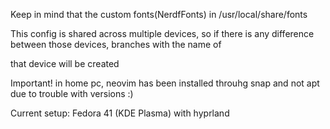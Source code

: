 Keep in mind that the custom fonts(NerdfFonts) in /usr/local/share/fonts

This config is shared across multiple devices, so if there is any difference between those devices, branches with the name of 

that device will be created


Important! in home pc, neovim has been installed throuhg snap and not apt due to trouble with versions :)  

Current setup: Fedora 41 (KDE Plasma) with hyprland  
